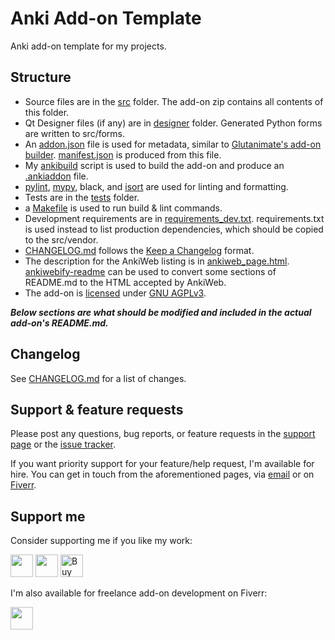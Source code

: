 # Anki Add-on Template

Anki add-on template for my projects.

## Structure

-   Source files are in the [src](src) folder. The add-on zip contains all contents of this folder.
-   Qt Designer files (if any) are in [designer](designer) folder. Generated Python forms are written to src/forms.
-   An [addon.json](addon.json) file is used for metadata, similar to [Glutanimate's add-on builder](https://github.com/glutanimate/anki-addon-builder). [manifest.json](https://addon-docs.ankiweb.net/sharing.html#sharing-outside-ankiweb) is produced from this file.
-   My [ankibuild](https://github.com/abdnh/ankibuild) script is used to build the add-on and produce an [.ankiaddon](https://addon-docs.ankiweb.net/sharing.html#sharing-via-ankiweb) file.
-   [pylint](.pylintrc), [mypy](mypy.ini), black, and [isort](.isort.cfg) are used for linting and formatting.
-   Tests are in the [tests](tests) folder.
-   a [Makefile](Makefile) is used to run build & lint commands.
-   Development requirements are in [requirements_dev.txt](requirements_dev.txt). requirements.txt is used instead to list production dependencies, which should be copied to the src/vendor.
-   [CHANGELOG.md](CHANGELOG.md) follows the [Keep a Changelog](https://keepachangelog.com/en/1.1.0/) format.
-   The description for the AnkiWeb listing is in [ankiweb_page.html](ankiweb_page.html). [ankiwebify-readme](https://github.com/abdnh/ankiwebify-readme) can be used to convert some sections of README.md to the HTML accepted by AnkiWeb.
-   The add-on is [licensed](LICENSE) under [GNU AGPLv3](https://choosealicense.com/licenses/agpl-3.0/).

**_Below sections are what should be modified and included in the actual add-on's README.md._**

## Changelog

See [CHANGELOG.md](CHANGELOG.md) for a list of changes.

## Support & feature requests

Please post any questions, bug reports, or feature requests in the [support page](https://forums.ankiweb.net/t/anki-addon-template) or the [issue tracker](https://github.com/abdnh/anki-addon-template/issues).

If you want priority support for your feature/help request, I'm available for hire.
You can get in touch from the aforementioned pages, via [email](mailto:abdo@abdnh.net) or on [Fiverr](https://www.fiverr.com/abd_nh).

## Support me

Consider supporting me if you like my work:

<a href="https://github.com/sponsors/abdnh"><img height='36' src="https://i.imgur.com/dAgtzcC.png"></a>
<a href="https://www.patreon.com/abdnh"><img height='36' src="https://i.imgur.com/mZBGpZ1.png"></a>
<a href='https://ko-fi.com/abdnh'><img height='36' src='https://cdn.ko-fi.com/cdn/kofi1.png?v=3' border='0' alt='Buy Me a Coffee at ko-fi.com' /></a>

I'm also available for freelance add-on development on Fiverr:

<a href="https://www.fiverr.com/abd_nh/develop-an-anki-addon"><img height='36' src="https://i.imgur.com/0meG4dk.png"></a>
